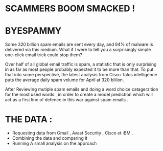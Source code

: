 # SCAMMERS BOOM SMACKED !
# BYESPAMMY
Some 320 billion spam emails are sent every day, and 94% of malware is delivered via this medium. What if I were to tell you a surprisingly simple one-click email trick could stop them?

Over half of all global email traffic is spam, a statistic that is only surprising in as far as most people probably expected it to be more than that. To put that into some perspective, the latest analysis from Cisco Talos intelligence puts the average daily spam volume for April at 320 billion.

After Reviewing mutiple spam emails and doing a word choice catagerzition for the most used words , in order to create a model prediction which will act as a first line of defence in this war against spam emails .

# THE DATA : 
   - Requesting data from Gmail , Avast Security , Cisco et IBM .
   - Combining the data and comparing it
   - Running A small analysis on the approach 

   
